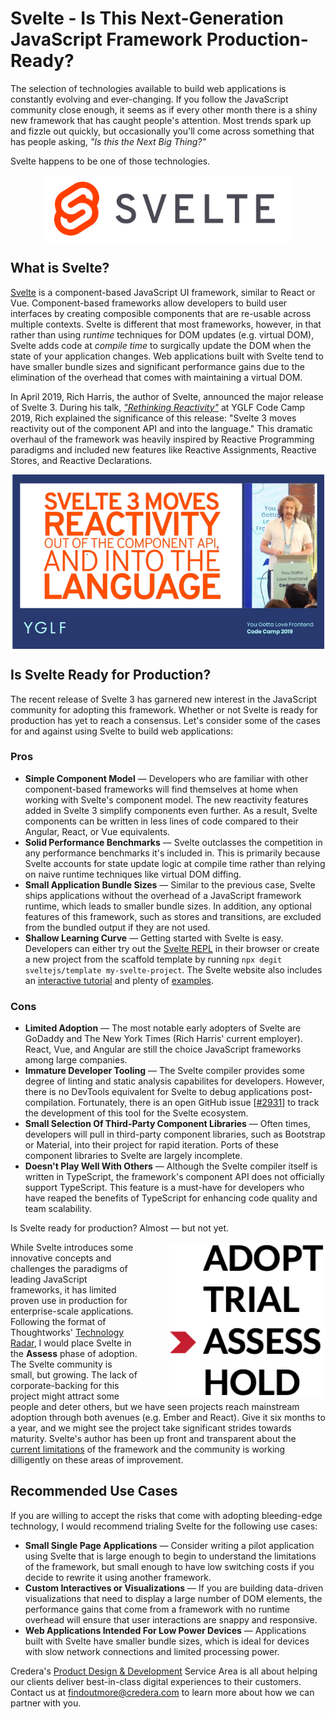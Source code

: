 # Svelte - Is This Next-Generation JavaScript Framework Production-Ready?

The selection of technologies available to build web applications is constantly evolving and ever-changing. If you follow the JavaScript community close enough, it seems as if every other month there is a shiny new framework that has caught people's attention. Most trends spark up and fizzle out quickly, but occasionally you'll come across something that has people asking, *"Is this the Next Big Thing?"*

Svelte happens to be one of those technologies.

<img src="logo.png" style="width: 400px; display: block; margin: 0 auto;"/>

## What is Svelte?

[Svelte](https://svelte.dev) is a component-based JavaScript UI framework, similar to React or Vue. Component-based frameworks allow developers to build user interfaces by creating composible components that are re-usable across multiple contexts. Svelte is different that most frameworks, however, in that rather than using *runtime* techniques for DOM updates (e.g. virtual DOM), Svelte adds code at *compile time* to surgically update the DOM when the state of your application changes. Web applications built with Svelte tend to have smaller bundle sizes and significant performance gains due to the elimination of the overhead that comes with maintaining a virtual DOM.

In April 2019, Rich Harris, the author of Svelte, announced the major release of Svelte 3. During his talk, *["Rethinking Reactivity"](https://www.youtube.com/watch?v=AdNJ3fydeao)* at YGLF Code Camp 2019, Rich explained the significance of this release: "Svelte 3 moves reactivity out of the component API and into the language." This dramatic overhaul of the framework was heavily inspired by Reactive Programming paradigms and included new features like Reactive Assignments, Reactive Stores, and Reactive Declarations.

<img src="quote.png" style="width: 500px; display: block; margin: 0 auto;">

## Is Svelte Ready for Production?

The recent release of Svelte 3 has garnered new interest in the JavaScript community for adopting this framework. Whether or not Svelte is ready for production has yet to reach a consensus. Let's consider some of the cases for and against using Svelte to build web applications:

### Pros
- **Simple Component Model** — Developers who are familiar with other component-based frameworks will find themselves at home when working with Svelte's component model. The new reactivity features added in Svelte 3 simplify components even further. As a result, Svelte components can be written in less lines of code compared to their Angular, React, or Vue equivalents.
- **Solid Performance Benchmarks** — Svelte outclasses the competition in any performance benchmarks it's included in. This is primarily because Svelte accounts for state update logic at compile time rather than relying on naive runtime techniques like virtual DOM diffing.
- **Small Application Bundle Sizes** — Similar to the previous case, Svelte ships applications without the overhead of a JavaScript framework runtime, which leads to smaller bundle sizes. In addition, any optional features of this framework, such as stores and transitions, are excluded from the bundled output if they are not used.
- **Shallow Learning Curve** — Getting started with Svelte is easy. Developers can either try out the [Svelte REPL](https://svelte.dev/repl) in their browser or create a new project from the scaffold template by running `npx degit sveltejs/template my-svelte-project`. The Svelte website also includes an [interactive tutorial](https://svelte.dev/tutorial/basics) and plenty of [examples](https://svelte.dev/examples#hello-world).

### Cons

- **Limited Adoption** — The most notable early adopters of Svelte are GoDaddy and The New York Times (Rich Harris' current employer). React, Vue, and Angular are still the choice JavaScript frameworks among large companies.
- **Immature Developer Tooling** — The Svelte compiler provides some degree of linting and static analysis capabilites for developers. However, there is no DevTools equivalent for Svelte to debug applications post-compilation. Fortunately, there is an open GitHub issue [[#2931](https://github.com/sveltejs/svelte/issues/2931)] to track the development of this tool for the Svelte ecosystem. 
- **Small Selection Of Third-Party Component Libraries** — Often times, developers will pull in third-party component libraries, such as Bootstrap or Material, into their project for rapid iteration. Ports of these component libraries to Svelte are largely incomplete.
- **Doesn't Play Well With Others** — Although the Svelte compiler itself is written in TypeScript, the framework's component API does not officially support TypeScript. This feature is a must-have for developers who have reaped the benefits of TypeScript for enhancing code quality and team scalability.

Is Svelte ready for production? Almost — but not yet. 

<img src="assess.png" style="width: 250px; margin-left: 50px; float: right;">

While Svelte introduces some innovative concepts and challenges the paradigms of leading JavaScript frameworks, it has limited proven use in production for enterprise-scale applications. Following the format of Thoughtworks' [Technology Radar](https://www.thoughtworks.com/radar/faq), I would place Svelte in the **Assess** phase of adoption. The Svelte community is small, but growing. The lack of corporate-backing for this project might attract some people and deter others, but we have seen projects reach mainstream adoption through both avenues (e.g. Ember and React). Give it six months to a year, and we might see the project take significant strides towards maturity. Svelte's author has been up front and transparent about the [current limitations](https://twitter.com/Rich_Harris/status/1121021795212177408) of the framework and the community is working dilligently on these areas of improvement.

## Recommended Use Cases

If you are willing to accept the risks that come with adopting bleeding-edge technology, I would recommend trialing Svelte for the following use cases:

- **Small Single Page Applications** — Consider writing a pilot application using Svelte that is large enough to begin to understand the limitations of the framework, but small enough to have low switching costs if you decide to rewrite it using another framework.
- **Custom Interactives or Visualizations** — If you are building data-driven visualizations that need to display a large number of DOM elements, the performance gains that come from a framework with no runtime overhead will ensure that user interactions are snappy and responsive.
- **Web Applications Intended For Low Power Devices** — Applications built with Svelte have smaller bundle sizes, which is ideal for devices with slow network connections and limited processing power.

Credera's [Product Design & Development](https://www.credera.com/service-area/product-design-development/) Service Area is all about helping our clients deliver best-in-class digital experiences to their customers. Contact us at [findoutmore@credera.com](mailto:findoutmore@credera.com) to learn more about how we can partner with you.

